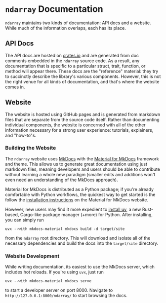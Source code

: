 # `ndarray` Documentation
`ndarray` maintains two kinds of documentation: API docs and a website.
While much of the information overlaps, each has its place.

## API Docs
The API docs are hosted on [crates.io](https://docs.rs/ndarray/latest/ndarray/) and are generated from doc comments embedded in the `ndarray` source code.
As a result, any documentation that is specific to a particular struct, trait, function, or method will appear there.
These docs are the "reference" material: they try to succinctly describe the library's various components.
However, this is not the right venue for all kinds of documentation, and that's where the website comes in.

## Website
The website is hosted using GitHub pages and is generated from markdown files that are separate from the source code itself.
Rather than documenting individual components, the website is concerned with all of the other information necessary for a strong user experience: tutorials, explainers, and "how-to"s.

### Building the Website
The `ndarray` website uses [MkDocs](https://www.mkdocs.org) with the [Material for MkDocs](https://squidfunk.github.io/mkdocs-material/#everything-you-would-expect) framework and theme.
This allows us to generate great documentation using just markdown files, meaning developers and users should be able to contribute without learning a whole new paradigm (smaller edits and additions won't even need an understanding of the MkDocs approach).

Material for MkDocs is distributed as a Python package; if you're already comfortable with Python workflows, the quickest way to get started is the follow the [installation instructions](https://squidfunk.github.io/mkdocs-material/getting-started/) on the Material for MkDocs website.

However, new users may find it more expedient to [install uv](https://docs.astral.sh/uv/getting-started/installation/), a new Rust-based, Cargo-like package manager (+more) for Python.
After installing, you can simply run
```shell
uvx --with mkdocs-material mkdocs build -d target/site
```
from the `ndarray` root directory.
This will download and isolate all of the necessary dependencies and build the docs into the `target/site` directory.

### Website Development
While writing documentation, its easiest to use the MkDocs server, which includes hot reloads.
If you're using `uvx`, just run
```shell
uvx --with mkdocs-material mkdocs serve
```
to start a developer server on port 8000.
Navigate to `http://127.0.0.1:8000/ndarray/` to start browsing the docs.
